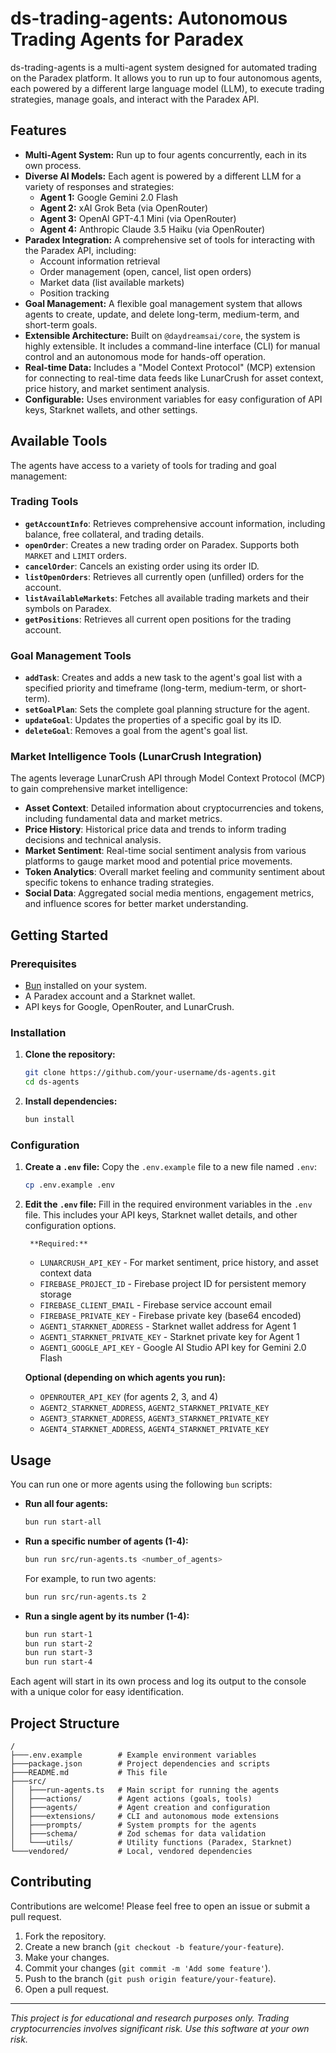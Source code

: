 # ds-trading-agents: Autonomous Trading Agents for Paradex

ds-trading-agents is a multi-agent system designed for automated trading on the Paradex platform. It allows you to run up to four autonomous agents, each powered by a different large language model (LLM), to execute trading strategies, manage goals, and interact with the Paradex API.

## Features

- **Multi-Agent System:** Run up to four agents concurrently, each in its own process.
- **Diverse AI Models:** Each agent is powered by a different LLM for a variety of responses and strategies:
    - **Agent 1:** Google Gemini 2.0 Flash
    - **Agent 2:** xAI Grok Beta (via OpenRouter)
    - **Agent 3:** OpenAI GPT-4.1 Mini (via OpenRouter)
    - **Agent 4:** Anthropic Claude 3.5 Haiku (via OpenRouter)
- **Paradex Integration:** A comprehensive set of tools for interacting with the Paradex API, including:
    - Account information retrieval
    - Order management (open, cancel, list open orders)
    - Market data (list available markets)
    - Position tracking
- **Goal Management:** A flexible goal management system that allows agents to create, update, and delete long-term, medium-term, and short-term goals.
- **Extensible Architecture:** Built on `@daydreamsai/core`, the system is highly extensible. It includes a command-line interface (CLI) for manual control and an autonomous mode for hands-off operation.
- **Real-time Data:** Includes a "Model Context Protocol" (MCP) extension for connecting to real-time data feeds like LunarCrush for asset context, price history, and market sentiment analysis.
- **Configurable:** Uses environment variables for easy configuration of API keys, Starknet wallets, and other settings.

## Available Tools

The agents have access to a variety of tools for trading and goal management:

### Trading Tools

-   **`getAccountInfo`**: Retrieves comprehensive account information, including balance, free collateral, and trading details.
-   **`openOrder`**: Creates a new trading order on Paradex. Supports both `MARKET` and `LIMIT` orders.
-   **`cancelOrder`**: Cancels an existing order using its order ID.
-   **`listOpenOrders`**: Retrieves all currently open (unfilled) orders for the account.
-   **`listAvailableMarkets`**: Fetches all available trading markets and their symbols on Paradex.
-   **`getPositions`**: Retrieves all current open positions for the trading account.

### Goal Management Tools

-   **`addTask`**: Creates and adds a new task to the agent's goal list with a specified priority and timeframe (long-term, medium-term, or short-term).
-   **`setGoalPlan`**: Sets the complete goal planning structure for the agent.
-   **`updateGoal`**: Updates the properties of a specific goal by its ID.
-   **`deleteGoal`**: Removes a goal from the agent's goal list.

### Market Intelligence Tools (LunarCrush Integration)

The agents leverage LunarCrush API through Model Context Protocol (MCP) to gain comprehensive market intelligence:

-   **Asset Context**: Detailed information about cryptocurrencies and tokens, including fundamental data and market metrics.
-   **Price History**: Historical price data and trends to inform trading decisions and technical analysis.
-   **Market Sentiment**: Real-time social sentiment analysis from various platforms to gauge market mood and potential price movements.
-   **Token Analytics**: Overall market feeling and community sentiment about specific tokens to enhance trading strategies.
-   **Social Data**: Aggregated social media mentions, engagement metrics, and influence scores for better market understanding.

## Getting Started

### Prerequisites

- [Bun](https://bun.sh/) installed on your system.
- A Paradex account and a Starknet wallet.
- API keys for Google, OpenRouter, and LunarCrush.

### Installation

1.  **Clone the repository:**
    ```bash
    git clone https://github.com/your-username/ds-agents.git
    cd ds-agents
    ```

2.  **Install dependencies:**
    ```bash
    bun install
    ```

### Configuration

1.  **Create a `.env` file:**
    Copy the `.env.example` file to a new file named `.env`:
    ```bash
    cp .env.example .env
    ```

2.  **Edit the `.env` file:**
    Fill in the required environment variables in the `.env` file. This includes your API keys, Starknet wallet details, and other configuration options.

         **Required:**
     - `LUNARCRUSH_API_KEY` - For market sentiment, price history, and asset context data
     - `FIREBASE_PROJECT_ID` - Firebase project ID for persistent memory storage
     - `FIREBASE_CLIENT_EMAIL` - Firebase service account email
     - `FIREBASE_PRIVATE_KEY` - Firebase private key (base64 encoded)
     - `AGENT1_STARKNET_ADDRESS` - Starknet wallet address for Agent 1
     - `AGENT1_STARKNET_PRIVATE_KEY` - Starknet private key for Agent 1
     - `AGENT1_GOOGLE_API_KEY` - Google AI Studio API key for Gemini 2.0 Flash

    **Optional (depending on which agents you run):**
    - `OPENROUTER_API_KEY` (for agents 2, 3, and 4)
    - `AGENT2_STARKNET_ADDRESS`, `AGENT2_STARKNET_PRIVATE_KEY`
    - `AGENT3_STARKNET_ADDRESS`, `AGENT3_STARKNET_PRIVATE_KEY`
    - `AGENT4_STARKNET_ADDRESS`, `AGENT4_STARKNET_PRIVATE_KEY`


## Usage

You can run one or more agents using the following `bun` scripts:

-   **Run all four agents:**
    ```bash
    bun run start-all
    ```

-   **Run a specific number of agents (1-4):**
    ```bash
    bun run src/run-agents.ts <number_of_agents>
    ```
    For example, to run two agents:
    ```bash
    bun run src/run-agents.ts 2
    ```

-   **Run a single agent by its number (1-4):**
    ```bash
    bun run start-1
    bun run start-2
    bun run start-3
    bun run start-4
    ```

Each agent will start in its own process and log its output to the console with a unique color for easy identification.

## Project Structure

```
/
├───.env.example        # Example environment variables
├───package.json        # Project dependencies and scripts
├───README.md           # This file
├───src/
│   ├───run-agents.ts   # Main script for running the agents
│   ├───actions/        # Agent actions (goals, tools)
│   ├───agents/         # Agent creation and configuration
│   ├───extensions/     # CLI and autonomous mode extensions
│   ├───prompts/        # System prompts for the agents
│   ├───schema/         # Zod schemas for data validation
│   └───utils/          # Utility functions (Paradex, Starknet)
└───vendored/           # Local, vendored dependencies
```

## Contributing

Contributions are welcome! Please feel free to open an issue or submit a pull request.

1.  Fork the repository.
2.  Create a new branch (`git checkout -b feature/your-feature`).
3.  Make your changes.
4.  Commit your changes (`git commit -m 'Add some feature'`).
5.  Push to the branch (`git push origin feature/your-feature`).
6.  Open a pull request.

---

*This project is for educational and research purposes only. Trading cryptocurrencies involves significant risk. Use this software at your own risk.*